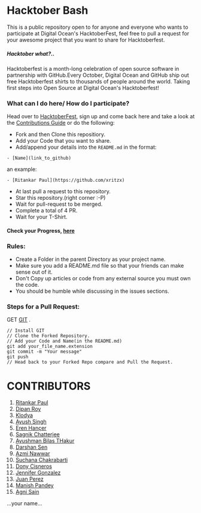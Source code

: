 ﻿# Hacktober Bash

This is a public repository open to for anyone and everyone who wants to participate at Digital Ocean's HacktoberFest, feel free to pull a request for your awesome project that you want to share for Hacktoberfest.

##### Hacktober what?..

Hacktoberfest is a month-long celebration of open source software in partnership with GitHub.Every October, Digital Ocean and GitHub ship out free Hacktoberfest shirts to thousands of people around the world.
Taking first steps into Open Source at Digital Ocean's Hacktoberfest!

### What can I do here/ How do I participate?

Head over to [HacktoberFest](https://hacktoberfest.digitalocean.com/), sign up and come back here and take a look at the [Contributions Guide](README.md) or do the following:

- Fork and then Clone this repositiory.
- Add your Code that you want to share.
- Add/append your details into the `README.md` in the format:

```
- [Name](link_to_github)
```

an example:

```
- [Ritankar Paul](https://github.com/xritzx)
```

- At last pull a request to this repository.
- Star this repository.(right corner :-P)
- Wait for pull-request to be merged.
- Complete a total of 4 PR.
- Wait for your T-Shirt.

#### Check your Progress, [here](https://hacktoberfest.digitalocean.com/details)

### Rules:

- Create a Folder in the parent Directory as your project name.
- Make sure you add a README.md file so that your friends can make sense out of it.
- Don't Copy up articles or code from any external source you must own the code.
- You should be humble while discussing in the issues sections.

### Steps for a Pull Request:

GET [GIT](https://github.com/git-for-windows/git/releases/download/v2.23.0.windows.1/Git-2.23.0-64-bit.exe) .

```
// Install GIT
// Clone the Forked Repository.
// Add your Code and Name(in the README.md)
git add your_file_name.extension
git commit -m "Your message"
git push
// Head back to your Forked Repo compare and Pull the Request.
```

# CONTRIBUTORS

1. [Ritankar Paul](https://github.com/xritzx)
2. [Dipan Roy](https://github.com/dipan29)
3. [Klodya](https://github.com/klodya)
4. [Ayush Singh ](https://github.com/DeathNaughT-GitHub)
5. [Eren Hançer](https://github.com/ErenHncr)
6. [Sagnik Chatterjee](https://github.com/sagnik20)
7. [Ayushman Bilas THakur](https://github.com/AyushmanBilasThakur)
8. [Darshan Sen](https://github.com/RaisinTen)
9. [Azmi Nawwar](https://github.com/azminawwar)
10. [Suchana Chakrabarti](https://github.com/Suchana34)
11. [Dony Cisneros](https://github.com/donycisneros)
12. [Jennifer Gonzalez](https://github.com/donycisneros)
13. [Juan Perez](https://github.com/juanmarcosperez)
14. [Manish Pandey](https://github.com/InvincibleNobita)
15. [Agni Sain](https://github.com/agnisain123)  
  
...your name...

